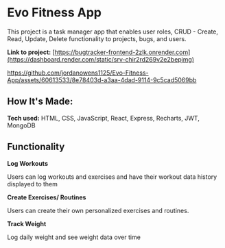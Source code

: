 # Evo Fitness App
This project is a task manager app that enables user roles, CRUD - Create, Read, Update, Delete functionality to projects, bugs, and users.

**Link to project:** [https://bugtracker-frontend-2zlk.onrender.com](https://dashboard.render.com/static/srv-chir2rd269v2e2bepjmg)

https://github.com/jordanowens1125/Evo-Fitness-App/assets/60613533/8e78403d-a3aa-4dad-9114-9c5cad5069bb


## How It's Made:

**Tech used:** HTML, CSS, JavaScript, React, Express, Recharts, JWT, MongoDB

## Functionality 

**Log Workouts**

Users can log workouts and exercises and have their workout data history displayed to them

**Create Exercises/ Routines** 

Users can create their own personalized exercises and routines.

**Track Weight** 

Log daily weight and see weight data over time
